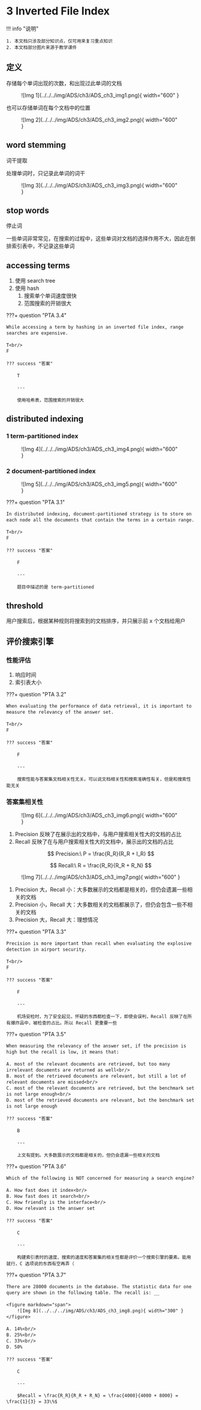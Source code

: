 # 3 Inverted File Index

<!-- !!! tip "说明"

    本文档正在更新中…… -->

!!! info "说明"

    1. 本文档只涉及部分知识点，仅可用来复习重点知识
    2. 本文档部分图片来源于教学课件

## 定义

存储每个单词出现的次数，和出现过此单词的文档

<figure markdown="span">
    ![Img 1](../../../img/ADS/ch3/ADS_ch3_img1.png){ width="600" }
</figure>

也可以存储单词在每个文档中的位置

<figure markdown="span">
    ![Img 2](../../../img/ADS/ch3/ADS_ch3_img2.png){ width="600" }
</figure>

## word stemming

词干提取

处理单词时，只记录此单词的词干

<figure markdown="span">
    ![Img 3](../../../img/ADS/ch3/ADS_ch3_img3.png){ width="600" }
</figure>

## stop words

停止词

一些单词非常常见，在搜索的过程中，这些单词对文档的选择作用不大，因此在倒排索引表中，不记录这些单词

## accessing terms

1. 使用 search tree
2. 使用 hash
      1. 搜索单个单词速度很快
      2. 范围搜索的开销很大

???+ question "PTA 3.4"

    While accessing a term by hashing in an inverted file index, range searches are expensive.  

    T<br/>
    F

    ??? success "答案"

        T

        ---

        使用哈希表，范围搜索的开销很大

## distributed indexing

### 1 term-partitioned index

<figure markdown="span">
    ![Img 4](../../../img/ADS/ch3/ADS_ch3_img4.png){ width="600" }
</figure>

### 2 document-partitioned index

<figure markdown="span">
    ![Img 5](../../../img/ADS/ch3/ADS_ch3_img5.png){ width="600" }
</figure>

???+ question "PTA 3.1"

    In distributed indexing, document-partitioned strategy is to store on each node all the documents that contain the terms in a certain range.

    T<br/>
    F

    ??? success "答案"

        F

        ---

        题目中描述的是 term-partitioned

## threshold

用户搜索后，根据某种规则将搜索到的文档排序，并只展示前 x 个文档给用户

## 评价搜索引擎

### 性能评估

1. 响应时间
2. 索引表大小

???+ question "PTA 3.2"

    When evaluating the performance of data retrieval, it is important to measure the relevancy of the answer set.

    T<br/>
    F

    ??? success "答案"

        F

        ---

        搜索性能与答案集文档相关性无关。可以说文档相关性和搜索准确性有关，但是和搜索性能无关

### 答案集相关性

<figure markdown="span">
    ![Img 6](../../../img/ADS/ch3/ADS_ch3_img6.png){ width="600" }
</figure>

1. Precision 反映了在展示出的文档中，与用户搜索相关性大的文档的占比
2. Recall 反映了在与用户搜索相关性大的文档中，展示出的文档的占比

$$
Precision:\ P = \frac{R_R}{R_R + I_R}
$$

$$
Recall:\ R = \frac{R_R}{R_R + R_N}
$$

<figure markdown="span">
    ![Img 7](../../../img/ADS/ch3/ADS_ch3_img7.png){ width="600" }
</figure>

1. Precision 大，Recall 小：大多数展示的文档都是相关的，但仍会遗漏一些相关的文档
2. Precision 小，Recall 大：大多数相关的文档都展示了，但仍会包含一些不相关的文档
3. Precision 大，Recall 大：理想情况

???+ question "PTA 3.3"

    Precision is more important than recall when evaluating the explosive detection in airport security.

    T<br/>
    F

    ??? success "答案"

        F

        ---

        机场安检时，为了安全起见，怀疑的东西都检查一下，即使会误判，Recall 反映了在所有爆炸品中，被检查的占比。所以 Recall 更重要一些

???+ question "PTA 3.5"

    When measuring the relevancy of the answer set, if the precision is high but the recall is low, it means that:

    A. most of the relevant documents are retrieved, but too many irrelevant documents are returned as well<br/>
    B. most of the retrieved documents are relevant, but still a lot of relevant documents are missed<br/>
    C. most of the relevant documents are retrieved, but the benchmark set is not large enough<br/>
    D. most of the retrieved documents are relevant, but the benchmark set is not large enough

    ??? success "答案"

        B

        ---

        上文有提到。大多数展示的文档都是相关的，但仍会遗漏一些相关的文档

???+ question "PTA 3.6"

    Which of the following is NOT concerned for measuring a search engine?

    A. How fast does it index<br/>
    B. How fast does it search<br/>
    C. How friendly is the interface<br/>
    D. How relevant is the answer set

    ??? success "答案"

        C

        ---

        构建索引表时的速度、搜索的速度和答案集的相关性都是评价一个搜索引擎的要素。能用就行，C 选项说的东西有空再弄（

???+ question "PTA 3.7"

    There are 28000 documents in the database. The statistic data for one query are shown in the following table. The recall is: __

    <figure markdown="span">
        ![Img 8](../../../img/ADS/ch3/ADS_ch3_img8.png){ width="300" }
    </figure>

    A. 14%<br/>
    B. 25%<br/>
    C. 33%<br/>
    D. 50%

    ??? success "答案"

        C

        ---

        $Recall = \frac{R_R}{R_R + R_N} = \frac{4000}{4000 + 8000} = \frac{1}{3} = 33\%$